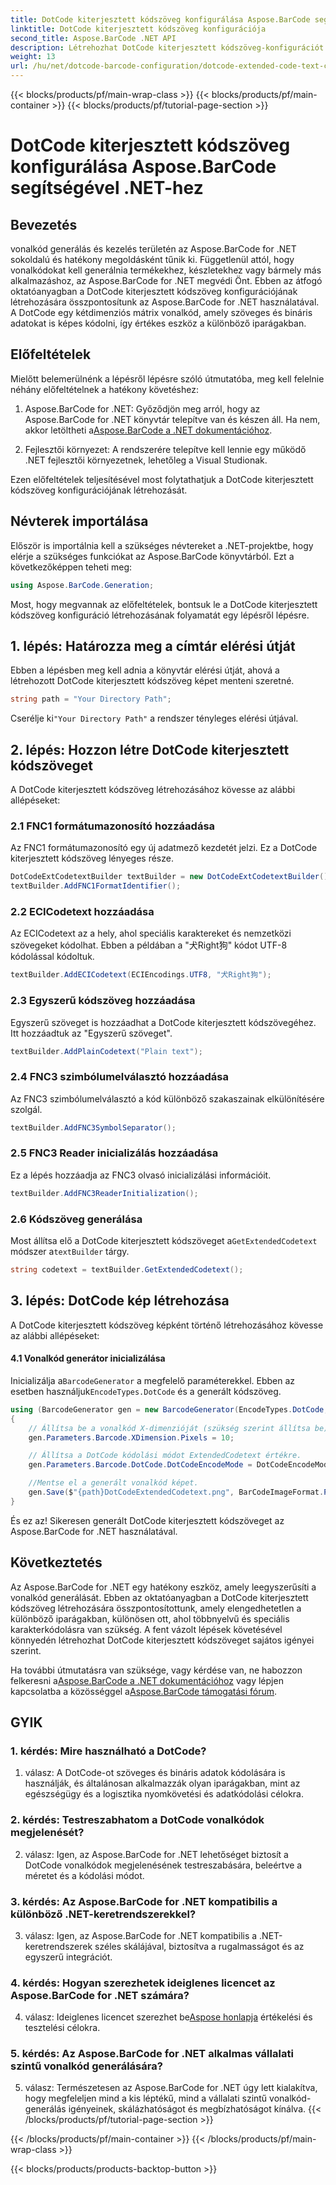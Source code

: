 ```yaml
---
title: DotCode kiterjesztett kódszöveg konfigurálása Aspose.BarCode segítségével .NET-hez
linktitle: DotCode kiterjesztett kódszöveg konfigurációja
second_title: Aspose.BarCode .NET API
description: Létrehozhat DotCode kiterjesztett kódszöveg-konfigurációt könnyedén az Aspose.BarCode for .NET használatával. Kövesse lépésenkénti útmutatónkat a hatékony vonalkód létrehozásához.
weight: 13
url: /hu/net/dotcode-barcode-configuration/dotcode-extended-code-text-configuration/
---
```


{{< blocks/products/pf/main-wrap-class >}}
{{< blocks/products/pf/main-container >}}
{{< blocks/products/pf/tutorial-page-section >}}

# DotCode kiterjesztett kódszöveg konfigurálása Aspose.BarCode segítségével .NET-hez

## Bevezetés

vonalkód generálás és kezelés területén az Aspose.BarCode for .NET sokoldalú és hatékony megoldásként tűnik ki. Függetlenül attól, hogy vonalkódokat kell generálnia termékekhez, készletekhez vagy bármely más alkalmazáshoz, az Aspose.BarCode for .NET megvédi Önt. Ebben az átfogó oktatóanyagban a DotCode kiterjesztett kódszöveg konfigurációjának létrehozására összpontosítunk az Aspose.BarCode for .NET használatával. A DotCode egy kétdimenziós mátrix vonalkód, amely szöveges és bináris adatokat is képes kódolni, így értékes eszköz a különböző iparágakban.

## Előfeltételek

Mielőtt belemerülnénk a lépésről lépésre szóló útmutatóba, meg kell felelnie néhány előfeltételnek a hatékony követéshez:

1.  Aspose.BarCode for .NET: Győződjön meg arról, hogy az Aspose.BarCode for .NET könyvtár telepítve van és készen áll. Ha nem, akkor letöltheti a[Aspose.BarCode a .NET dokumentációhoz](https://reference.aspose.com/barcode/net/).

2. Fejlesztői környezet: A rendszerére telepítve kell lennie egy működő .NET fejlesztői környezetnek, lehetőleg a Visual Studionak.

Ezen előfeltételek teljesítésével most folytathatjuk a DotCode kiterjesztett kódszöveg konfigurációjának létrehozását.

## Névterek importálása

Először is importálnia kell a szükséges névtereket a .NET-projektbe, hogy elérje a szükséges funkciókat az Aspose.BarCode könyvtárból. Ezt a következőképpen teheti meg:


```csharp
using Aspose.BarCode.Generation;
```

Most, hogy megvannak az előfeltételek, bontsuk le a DotCode kiterjesztett kódszöveg konfiguráció létrehozásának folyamatát egy lépésről lépésre.



## 1. lépés: Határozza meg a címtár elérési útját

Ebben a lépésben meg kell adnia a könyvtár elérési útját, ahová a létrehozott DotCode kiterjesztett kódszöveg képet menteni szeretné.

```csharp
string path = "Your Directory Path";
```

 Cserélje ki`"Your Directory Path"` a rendszer tényleges elérési útjával.

## 2. lépés: Hozzon létre DotCode kiterjesztett kódszöveget

A DotCode kiterjesztett kódszöveg létrehozásához kövesse az alábbi allépéseket:

### 2.1 FNC1 formátumazonosító hozzáadása

Az FNC1 formátumazonosító egy új adatmező kezdetét jelzi. Ez a DotCode kiterjesztett kódszöveg lényeges része.

```csharp
DotCodeExtCodetextBuilder textBuilder = new DotCodeExtCodetextBuilder();
textBuilder.AddFNC1FormatIdentifier();
```

### 2.2 ECICodetext hozzáadása

Az ECICodetext az a hely, ahol speciális karaktereket és nemzetközi szövegeket kódolhat. Ebben a példában a "犬Right狗" kódot UTF-8 kódolással kódoltuk.

```csharp
textBuilder.AddECICodetext(ECIEncodings.UTF8, "犬Right狗");
```

### 2.3 Egyszerű kódszöveg hozzáadása

Egyszerű szöveget is hozzáadhat a DotCode kiterjesztett kódszövegéhez. Itt hozzáadtuk az "Egyszerű szöveget".

```csharp
textBuilder.AddPlainCodetext("Plain text");
```

### 2.4 FNC3 szimbólumelválasztó hozzáadása

Az FNC3 szimbólumelválasztó a kód különböző szakaszainak elkülönítésére szolgál.

```csharp
textBuilder.AddFNC3SymbolSeparator();
```

### 2.5 FNC3 Reader inicializálás hozzáadása

Ez a lépés hozzáadja az FNC3 olvasó inicializálási információit.

```csharp
textBuilder.AddFNC3ReaderInitialization();
```

### 2.6 Kódszöveg generálása

 Most állítsa elő a DotCode kiterjesztett kódszöveget a`GetExtendedCodetext` módszer a`textBuilder` tárgy.

```csharp
string codetext = textBuilder.GetExtendedCodetext();
```

## 3. lépés: DotCode kép létrehozása

A DotCode kiterjesztett kódszöveg képként történő létrehozásához kövesse az alábbi allépéseket:

#### 4.1 Vonalkód generátor inicializálása

 Inicializálja a`BarcodeGenerator` a megfelelő paraméterekkel. Ebben az esetben használjuk`EncodeTypes.DotCode` és a generált kódszöveg.

```csharp
using (BarcodeGenerator gen = new BarcodeGenerator(EncodeTypes.DotCode, codetext))
{
    // Állítsa be a vonalkód X-dimenzióját (szükség szerint állítsa be).
    gen.Parameters.Barcode.XDimension.Pixels = 10;

    // Állítsa a DotCode kódolási módot ExtendedCodetext értékre.
    gen.Parameters.Barcode.DotCode.DotCodeEncodeMode = DotCodeEncodeMode.ExtendedCodetext;

    //Mentse el a generált vonalkód képet.
    gen.Save($"{path}DotCodeExtendedCodetext.png", BarCodeImageFormat.Png);
}
```

És ez az! Sikeresen generált DotCode kiterjesztett kódszöveget az Aspose.BarCode for .NET használatával.

## Következtetés

Az Aspose.BarCode for .NET egy hatékony eszköz, amely leegyszerűsíti a vonalkód generálását. Ebben az oktatóanyagban a DotCode kiterjesztett kódszöveg létrehozására összpontosítottunk, amely elengedhetetlen a különböző iparágakban, különösen ott, ahol többnyelvű és speciális karakterkódolásra van szükség. A fent vázolt lépések követésével könnyedén létrehozhat DotCode kiterjesztett kódszöveget sajátos igényei szerint.

 Ha további útmutatásra van szüksége, vagy kérdése van, ne habozzon felkeresni a[Aspose.BarCode a .NET dokumentációhoz](https://reference.aspose.com/barcode/net/) vagy lépjen kapcsolatba a közösséggel a[Aspose.BarCode támogatási fórum](https://forum.aspose.com/c/barcode/13).

## GYIK

### 1. kérdés: Mire használható a DotCode?

1. válasz: A DotCode-ot szöveges és bináris adatok kódolására is használják, és általánosan alkalmazzák olyan iparágakban, mint az egészségügy és a logisztika nyomkövetési és adatkódolási célokra.

### 2. kérdés: Testreszabhatom a DotCode vonalkódok megjelenését?

2. válasz: Igen, az Aspose.BarCode for .NET lehetőséget biztosít a DotCode vonalkódok megjelenésének testreszabására, beleértve a méretet és a kódolási módot.

### 3. kérdés: Az Aspose.BarCode for .NET kompatibilis a különböző .NET-keretrendszerekkel?

3. válasz: Igen, az Aspose.BarCode for .NET kompatibilis a .NET-keretrendszerek széles skálájával, biztosítva a rugalmasságot és az egyszerű integrációt.

### 4. kérdés: Hogyan szerezhetek ideiglenes licencet az Aspose.BarCode for .NET számára?

 4. válasz: Ideiglenes licencet szerezhet be[Aspose honlapja](https://purchase.aspose.com/temporary-license/) értékelési és tesztelési célokra.

### 5. kérdés: Az Aspose.BarCode for .NET alkalmas vállalati szintű vonalkód generálására?

5. válasz: Természetesen az Aspose.BarCode for .NET úgy lett kialakítva, hogy megfeleljen mind a kis léptékű, mind a vállalati szintű vonalkód-generálás igényeinek, skálázhatóságot és megbízhatóságot kínálva.
{{< /blocks/products/pf/tutorial-page-section >}}

{{< /blocks/products/pf/main-container >}}
{{< /blocks/products/pf/main-wrap-class >}}

{{< blocks/products/products-backtop-button >}}
